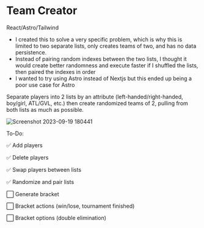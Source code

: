 # Team Creator
React/Astro/Tailwind
- I created this to solve a very specific problem, which is why this is limited to two separate lists, only creates teams of two, and has no data persistence.
- Instead of pairing random indexes between the two lists, I thought it would create better randomness and execute faster if I shuffled the lists, then paired the indexes in order
- I wanted to try using Astro instead of Nextjs but this ended up being a poor use case for Astro

Separate players into 2 lists by an attribute (left-handed/right-handed, boy/girl, ATL/GVL, etc.) then create randomized teams of 2, pulling from both lists as much as possible.

![Screenshot 2023-09-19 180441](https://github.com/japeotter21/team-creator/assets/97000604/d6668f56-285f-4b30-91be-bd3527dbfc91)

To-Do:
<p>✅ Add players</p>
<p>✅ Delete players</p>
<p>✅ Swap players between lists</p>
<p>✅ Randomize and pair lists</p>
<p>⬜ Generate bracket</p>
<p>⬜ Bracket actions (win/lose, tournament finished)</p>
<p>⬜ Bracket options (double elimination)</p>
